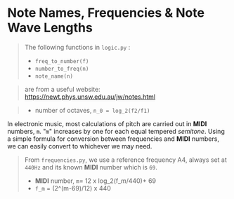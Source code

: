 # Note Names, Frequencies & Note Wave Lengths
> The following functions in ```logic.py``` :
> * ```freq_to_number(f)```
> * ```number_to_freq(n)```
> * ```note_name(n)```

> are from a useful website:
https://newt.phys.unsw.edu.au/jw/notes.html

> * number of octaves, ```n_0 = log_2(f2/f1)```

In electronic music, most calculations of pitch are carried out in **MIDI** numbers, ```m```.  "```m```" increases by one for each equal tempered *semitone*. Using a simple formula for conversion between frequencies and **MIDI** numbers, we can easily convert to whichever we may need.
> From ```frequencies.py```, we use a reference frequency A4, always set at ```440Hz``` and its known **MIDI** number which is ```69```.
> * **MIDI** number, ```m```= 12 x log_2(f_*m*/440)+ 69
> * ```f_m``` = (2^(m-69)/12) x 440
